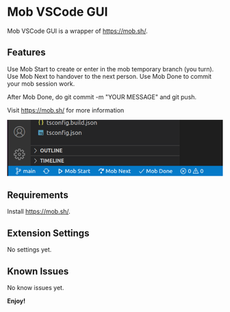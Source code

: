 # Mob VSCode GUI

Mob VSCode GUI is a wrapper of https://mob.sh/.

## Features

Use Mob Start to create or enter in the mob temporary branch (you turn).
Use Mob Next to handover to the next person.
Use Mob Done to commit your mob session work.

After Mob Done, do git commit -m "YOUR MESSAGE" and git push.

Visit https://mob.sh/ for more information

![Mob Utils menu](./images/mob_utils_menu.png)

## Requirements

Install https://mob.sh/.

## Extension Settings

No settings yet.

## Known Issues

No know issues yet.

**Enjoy!**

